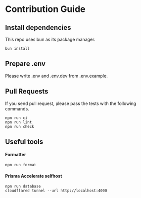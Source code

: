 # Contribution Guide

## Install dependencies

This repo uses bun as its package manager.

```console
bun install
```

## Prepare .env

Please write .env and .env.dev from .env.example.

## Pull Requests

If you send pull request, please pass the tests with the following commands.

```console
npm run ci
npm run lint
npm run check
```

## Useful tools

#### Formatter

```console
npm run format
```

#### Prisma Accelerate selfhost

```console
npm run database
cloudflared tunnel --url http://localhost:4000
```
